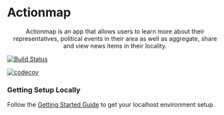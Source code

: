 # Actionmap

<div style="text-align: center;">

Actionmap is an app that allows users to learn more about their representatives,
political events in their area as well as aggregate, share and view news items in their locality.

</div>

[![Build Status](https://app.travis-ci.com/cs169/hw-agile-iterations-fa21-53.svg?token=5NuRsFH36NRKV4rTas5q&branch=master)](https://app.travis-ci.com/cs169/hw-agile-iterations-fa21-53)

[![codecov](https://codecov.io/gh/cs169/hw-agile-iterations-fa21-53/branch/main/graph/badge.svg?token=7nfVCGbpVL)](https://codecov.io/gh/cs169/hw-agile-iterations-fa21-53)

### Getting Setup Locally

Follow the [Getting Started Guide](./docs/01-getting-started.md) to get your localhost environment setup.

